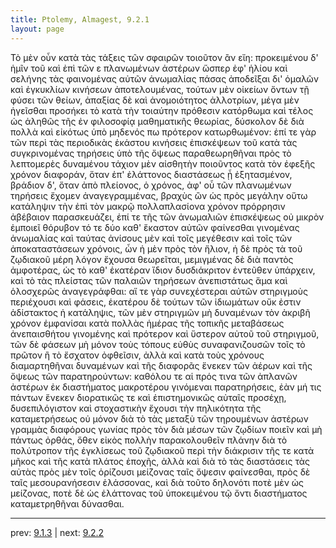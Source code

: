 ```yaml
---
title: Ptolemy, Almagest, 9.2.1
layout: page
---
```


Τὸ μὲν οὖν κατὰ τὰς τάξεις τῶν σφαιρῶν τοιοῦτον ἂν εἴη: προκειμένου δ' ἡμῖν τοῦ καὶ ἐπὶ τῶν ε πλανωμένων ἀστέρων ὥσπερ ἐφ' ἡλίου καὶ σελήνης τὰς φαινομένας αὐτῶν ἀνωμαλίας πάσας ἀποδεῖξαι δι' ὁμαλῶν καὶ ἐγκυκλίων κινήσεων ἀποτελουμένας, τούτων μὲν οἰκείων ὄντων τῇ φύσει τῶν θείων, ἀπαξίας δὲ καὶ ἀνομοιότητος ἀλλοτρίων, μέγα μὲν ἡγεῖσθαι προσήκει τὸ κατὰ τὴν τοιαύτην πρόθεσιν κατόρθωμα καὶ τέλος ὡς ἀληθῶς τῆς ἐν φιλοσοφίᾳ μαθηματικῆς θεωρίας, δύσκολον δὲ διὰ πολλὰ καὶ εἰκότως ὑπὸ μηδενός πω πρότερον κατωρθωμένον: ἐπί τε γὰρ τῶν περὶ τὰς περιοδικὰς ἑκάστου κινήσεις ἐπισκέψεων τοῦ κατὰ τὰς συγκρινομένας τηρήσεις ὑπὸ τῆς ὄψεως παραθεωρηθῆναι πρὸς τὸ λεπτομερὲς δυναμένου τάχιον μὲν αἰσθητὴν ποιοῦντος κατὰ τὸν ἐφεξῆς χρόνον διαφοράν, ὅταν ἐπ' ἐλάττονος διαστάσεως ᾖ ἐξητασμένον, βράδιον δ', ὅταν ἀπὸ πλείονος, ὁ χρόνος, ἀφ' οὗ τῶν πλανωμένων τηρήσεις ἔχομεν ἀναγεγραμμένας, βραχὺς ὢν ὡς πρὸς μεγάλην οὕτω κατάληψιν τὴν ἐπὶ τὸν μακρῷ πολλαπλασίονα χρόνον πρόρρησιν ἀβέβαιον παρασκευάζει, ἐπί τε τῆς τῶν ἀνωμαλιῶν ἐπισκέψεως οὐ μικρὸν ἐμποιεῖ θόρυβον τό τε δύο καθ' ἕκαστον αὐτῶν φαίνεσθαι γινομένας ἀνωμαλίας καὶ ταύτας ἀνίσους μὲν καὶ τοῖς μεγέθεσιν καὶ τοῖς τῶν ἀποκαταστάσεων χρόνοις, ὧν ἡ μὲν πρὸς τὸν ἥλιον, ἡ δὲ πρὸς τὰ τοῦ ζῳδιακοῦ μέρη λόγον ἔχουσα θεωρεῖται, μεμιγμένας δὲ διὰ παντὸς ἀμφοτέρας, ὡς τὸ καθ' ἑκατέραν ἴδιον δυσδιάκριτον ἐντεῦθεν ὑπάρχειν, καὶ τὸ τὰς πλείστας τῶν παλαιῶν τηρήσεων ἀνεπιστάτως ἅμα καὶ ὁλοσχερῶς ἀναγεγράφθαι: αἵ τε γὰρ συνεχέστεραι αὐτῶν στηριγμοὺς περιέχουσι καὶ φάσεις, ἑκατέρου δὲ τούτων τῶν ἰδιωμάτων οὔκ ἐστιν ἀδίστακτος ἡ κατάληψις, τῶν μὲν στηριγμῶν μὴ δυναμένων τὸν ἀκριβῆ χρόνον ἐμφανίσαι κατὰ πολλὰς ἡμέρας τῆς τοπικῆς μεταβάσεως ἀνεπαισθήτου γινομένης καὶ πρότερον καὶ ὕστερον αὐτοῦ τοῦ στηριγμοῦ, τῶν δὲ φάσεων μὴ μόνον τοὺς τόπους εὐθὺς συναφανιζουσῶν τοῖς τὸ πρῶτον ἢ τὸ ἔσχατον ὀφθεῖσιν, ἀλλὰ καὶ κατὰ τοὺς χρόνους διαμαρτηθῆναι δυναμένων καὶ τῆς διαφορᾶς ἕνεκεν τῶν ἀέρων καὶ τῆς ὄψεως τῶν παρατηρούντων: καθόλου τε αἱ πρός τινα τῶν ἀπλανῶν ἀστέρων ἐκ διαστήματος μακροτέρου γινόμεναι παρατηρήσεις, ἐὰν μή τις πάντων ἕνεκεν διορατικῶς τε καὶ ἐπιστημονικῶς αὐταῖς προσέχῃ, δυσεπιλόγιστον καὶ στοχαστικὴν ἔχουσι τὴν πηλικότητα τῆς καταμετρήσεως οὐ μόνον διὰ τὸ τὰς μεταξὺ τῶν τηρουμένων ἀστέρων γραμμὰς διαφόρους γωνίας πρὸς τὸν διὰ μέσων τῶν ζῳδίων ποιεῖν καὶ μὴ πάντως ὀρθάς, ὅθεν εἰκὸς πολλὴν παρακολουθεῖν πλάνην διὰ τὸ πολύτροπον τῆς ἐγκλίσεως τοῦ ζῳδιακοῦ περὶ τὴν διάκρισιν τῆς τε κατὰ μῆκος καὶ τῆς κατὰ πλάτος ἐποχῆς, ἀλλὰ καὶ διὰ τὸ τὰς διαστάσεις τὰς αὐτὰς πρὸς μὲν τοῖς ὁρίζουσι μείζονας ταῖς ὄψεσιν φαίνεσθαι, πρὸς δὲ ταῖς μεσουρανήσεσιν ἐλάσσονας, καὶ διὰ τοῦτο δηλονότι ποτὲ μὲν ὡς μείζονας, ποτὲ δὲ ὡς ἐλάττονας τοῦ ὑποκειμένου τῷ ὄντι διαστήματος καταμετρηθῆναι δύνασθαι. 

---

prev: [9.1.3](../9.1.3/) | next: [9.2.2](../9.2.2/)

